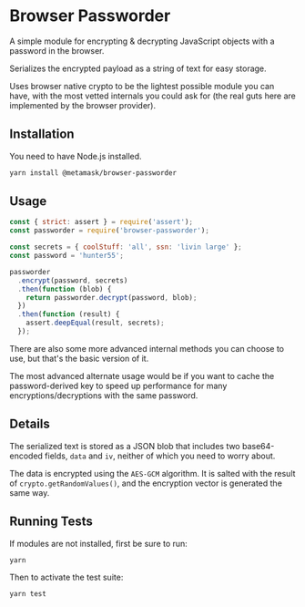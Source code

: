 # Browser Passworder

A simple module for encrypting & decrypting JavaScript objects with a password in the browser.

Serializes the encrypted payload as a string of text for easy storage.

Uses browser native crypto to be the lightest possible module you can have, with the most vetted internals you could ask for (the real guts here are implemented by the browser provider).

## Installation

You need to have Node.js installed.

```bash
yarn install @metamask/browser-passworder
```

## Usage

```javascript
const { strict: assert } = require('assert');
const passworder = require('browser-passworder');

const secrets = { coolStuff: 'all', ssn: 'livin large' };
const password = 'hunter55';

passworder
  .encrypt(password, secrets)
  .then(function (blob) {
    return passworder.decrypt(password, blob);
  })
  .then(function (result) {
    assert.deepEqual(result, secrets);
  });
```

There are also some more advanced internal methods you can choose to use, but that's the basic version of it.

The most advanced alternate usage would be if you want to cache the password-derived key to speed up performance for many encryptions/decryptions with the same password.

## Details

The serialized text is stored as a JSON blob that includes two base64-encoded fields, `data` and `iv`, neither of which you need to worry about.

The data is encrypted using the `AES-GCM` algorithm. It is salted with the result of `crypto.getRandomValues()`, and the encryption vector is generated the same way.

## Running Tests

If modules are not installed, first be sure to run:

```bash
yarn
```

Then to activate the test suite:

```bash
yarn test
```
